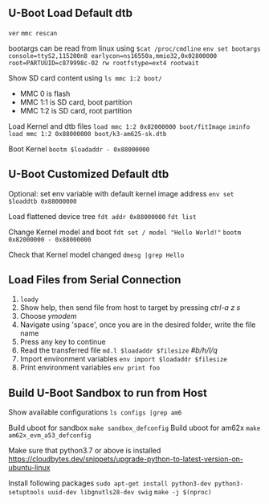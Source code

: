 ## U-Boot Load Default dtb
`ver`
`mmc rescan`

bootargs can be read from linux using `$cat /proc/cmdline`
`env set bootargs console=ttyS2,115200n8 earlycon=ns16550a,mmio32,0x02800000 root=PARTUUID=c879998c-02 rw rootfstype=ext4 rootwait`

Show SD card content using `ls mmc 1:2 boot/`
* MMC 0 is flash
* MMC 1:1 is SD card, boot partition
* MMC 1:2 is SD card, root partition

Load Kernel and dtb files
`load mmc 1:2 0x82000000 boot/fitImage`
`iminfo`
`load mmc 1:2 0x88000000 boot/k3-am625-sk.dtb`

Boot Kernel
`bootm $loadaddr - 0x88000000`

## U-Boot Customized Default dtb
Optional: set env variable with default kernel image address
`env set $loaddtb 0x88000000`

Load flattened device tree
`fdt addr 0x88000000`
`fdt list`

Change Kernel model and boot
`fdt set / model "Hello World!"`
`bootm 0x82000000 - 0x88000000`

Check that Kernel model changed
`dmesg |grep Hello`

## Load Files from Serial Connection
1. `loady`
2. Show help, then send file from host to target by pressing _ctrl-a z s_
3. Choose _ymodem_
4. Navigate using 'space', once you are in the desired folder, write the file name
5. Press any key to continue
6. Read the transferred file
`md.l $loadaddr $filesize` _#b/h/l/q_
7. Import environment variables
`env import $loadaddr $filesize`
8. Print environment variables
`env print foo`

## Build U-Boot Sandbox to run from Host
Show available configurations
`ls configs |grep am6`

Build uboot for sandbox
`make sandbox_defconfig`
Build uboot for am62x
`make am62x_evm_a53_defconfig`

Make sure that python3.7 or above is installed
https://cloudbytes.dev/snippets/upgrade-python-to-latest-version-on-ubuntu-linux

Install following packages
`sudo apt-get install python3-dev python3-setuptools uuid-dev libgnutls28-dev swig`
`make -j $(nproc)`
